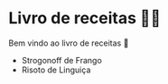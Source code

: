 # Livro de receitas :man_cook:

Bem vindo ao livro de receitas :call_me_hand:

* Strogonoff de Frango
* Risoto de Linguiça

